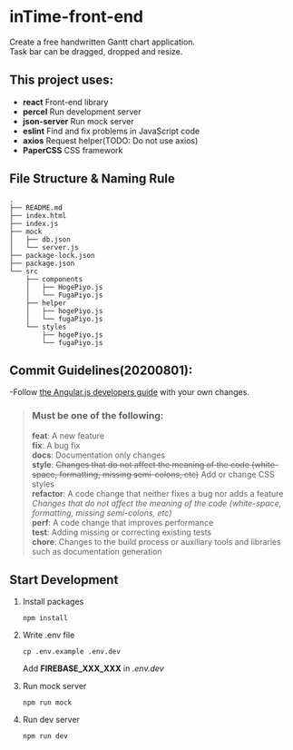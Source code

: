 # inTime-front-end
Create a free handwritten Gantt chart application.  
Task bar can be dragged, dropped and resize.

## This project uses:
- **react** Front-end library
- **percel** Run development server
- **json-server** Run mock server
- **eslint** Find and fix problems in JavaScript code
- **axios** Request helper(TODO: Do not use axios)
- **PaperCSS** CSS framework

## File Structure & Naming Rule
```
.
├── README.md
├── index.html
├── index.js
├── mock
│   ├── db.json
│   └── server.js
├── package-lock.json
├── package.json
└── src
    ├── components
    │   ├── HogePiyo.js
    │   └── FugaPiyo.js
    ├── helper
    │   ├── hogePiyo.js
    │   └── fugaPiyo.js
    └── styles
        ├── hogePiyo.js
        └── fugaPiyo.js
```

## Commit Guidelines(20200801):
-Follow [the Angular.js developers guide](https://github.com/angular/angular.js/blob/master/DEVELOPERS.md#-git-commit-guidelines) with your own changes.
> ### Must be one of the following:
>**feat**: A new feature  
**fix**: A bug fix  
**docs**: Documentation only changes  
**style**: ~~Changes that do not affect the meaning of the code (white-space, formatting, missing semi-colons, etc)~~
Add or change CSS styles  
**refactor**: A code change that neither fixes a bug nor adds a feature  
*Changes that do not affect the meaning of the code (white-space, formatting, missing semi-colons, etc)*  
**perf**: A code change that improves performance  
**test**: Adding missing or correcting existing tests  
**chore**: Changes to the build process or auxiliary tools and libraries such as documentation generation  

## Start Development
1. Install packages
    ```
    npm install
    ```

1. Write .env file
    ```
    cp .env.example .env.dev
    ```
    Add **FIREBASE_XXX_XXX** in *.env.dev* 

1. Run mock server
    ```
    npm run mock
    ```

1. Run dev server
    ```
    npm run dev
    ```
